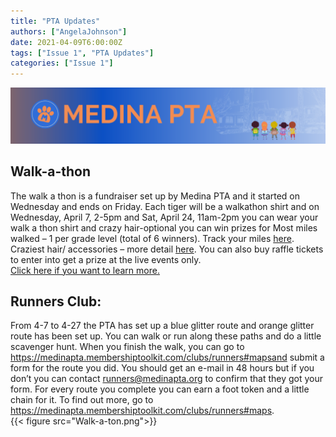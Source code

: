 ```yaml
---
title: "PTA Updates"
authors: ["AngelaJohnson"]
date: 2021-04-09T6:00:00Z
tags: ["Issue 1", "PTA Updates"]
categories: ["Issue 1"]
---
```

[<img src="img.png">](https://medinapta.membershiptoolkit.com/home)
## Walk-a-thon
The walk a thon is a fundraiser set up by Medina PTA and it started on Wednesday and ends on Friday. Each tiger will be a walkathon shirt and on Wednesday, April 7, 2-5pm and Sat, April 24, 11am-2pm you can wear your walk a thon shirt and crazy hair-optional you can win prizes for Most miles walked – 1 per grade level (total of 6 winners). Track your miles [here](https://medinapta.membershiptoolkit.com/walkathon#logs).
Craziest hair/ accessories – more detail [here](https://medinapta.membershiptoolkit.com/walkathon#crazy).
You can also buy raffle tickets to enter into get a prize at the live events only.  
[Click here if you want to learn more.](https://medinapta.membershiptoolkit.com/walkathon#kickoff)
## Runners Club:
From 4-7 to 4-27 the PTA has set up a blue glitter route and orange glitter route has been set up. You can walk or run along these paths and do a little scavenger hunt. When you finish the walk, you can go to https://medinapta.membershiptoolkit.com/clubs/runners#mapsand submit a form for the route you did. You should get an e-mail in 48 hours but if you don’t you can contact runners@medinapta.org to confirm that they got your form. For every route you complete you can earn a foot token and a little chain for it. To find out more, go to https://medinapta.membershiptoolkit.com/clubs/runners#maps.  
{{< figure src="Walk-a-ton.png">}}
